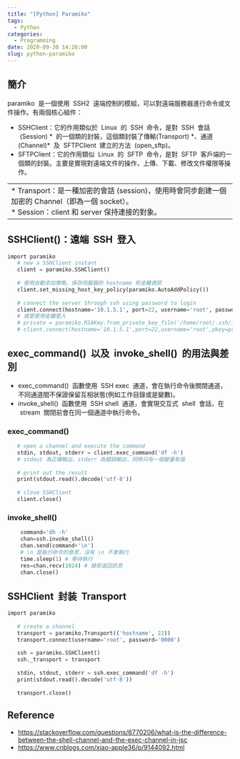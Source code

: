 ```yaml
---
title: "[Python] Paramiko"
tags:
  - Python
categories:
  - Programming
date: 2020-09-30 14:26:00
slug: python-paramiko
---
```


## 簡介

paramiko  是一個使用  SSH2  遠端控制的模組，可以對遠端服務器進行命令或文件操作。有兩個核心組件：

<!--more-->

- SSHClient：它的作用類似於  Linux  的  SSH  命令，是對  SSH  會話  (Session) \*  的一個類的封裝，這個類封裝了傳輸(Transport) \*、通道(Channel)\*  及  SFTPClient  建立的方法  (open_sftp)。
- SFTPClient：它的作用類似  Linux  的  SFTP  命令，是對  SFTP  客戶端的一個類的封裝。主要是實現對遠端文件的操作，上傳、下載、修改文件權限等操作。

<table><tr><td bgcolor=#FAFAFA>
* Transport：是一種加密的會話 (session)，使用時會同步創建一個加密的 Channel（即為一個 socket）。<br/>
* Session：client 和 server 保持連接的對象。</span>
</td></tr></table>

## SSHClient()：遠端  SSH  登入

```python
import paramiko
   # new a SSHClient instant
   client = paramiko.SSHClient()
 
   # 使用自動添加策略，保存伺服器的 hostname 和金鑰資訊
   client.set_missing_host_key_policy(paramiko.AutoAddPolicy())
 
   # connect the server through ssh using password to login
   client.connect(hostname='10.1.5.1', port=22, username='root', password='0000')
   # 或是使用金鑰登入
   # private = paramiko.RSAKey.from_private_key_file('/home/root/.ssh/id_rsa')
   # client.connect(hostname='10.1.5.1',port=22,username='root',pkey=private)
```

## exec_command()  以及  invoke_shell()  的用法與差別

- exec_command()  函數使用  SSH exec  通道，會在執行命令後關閉通道，不同通道間不保證保留互相狀態(例如工作目錄或是變數)。
- invoke_shell()  函數使用  SSH shell  通道，會實現交互式  shell  會話，在  stream  關閉前會在同一個通道中執行命令。

### exec_command()

```python {linenostart=13}
   # open a channel and execute the command
   stdin, stdout, stderr = client.exec_command('df -h')  
   # stdout 為正確輸出，stderr 為錯誤輸出，同時只有一個變量有值
 
   # print out the result
   print(stdout.read().decode('utf-8'))
 
   # close SSHClient
   client.close()
```

### invoke_shell()

```python {linenostart=13}
    command='dh -h'
    chan=ssh.invoke_shell()
    chan.send(command+'\n')
    # \n 是執行命令的意思，沒有 \n 不會執行
    time.sleep(1) # 等待執行
    res=chan.recv(1024) # 接受返回訊息
    chan.close()
```

## SSHClient  封装  Transport

```py
import paramiko
 
   # create a channel
   transport = paramiko.Transport(('hostname', 22))
   transport.connect(username='root', password='0000')
 
   ssh = paramiko.SSHClient()
   ssh._transport = transport
 
   stdin, stdout, stderr = ssh.exec_command('df -h')
   print(stdout.read().decode('utf-8'))
 
   transport.close()
```

## Reference

- https://stackoverflow.com/questions/6770206/what-is-the-difference-between-the-shell-channel-and-the-exec-channel-in-jsc
- https://www.cnblogs.com/xiao-apple36/p/9144092.html

